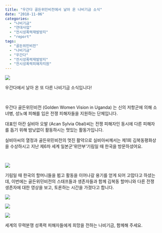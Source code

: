 ```yaml
---
title: "우간다 골든위민비전에서 날아 온 나비기금 소식"
date: "2018-11-06"
categories: 
  - "나비기금"
  - "연대사업"
  - "전시성폭력재발방지"
  - "report"
tags: 
  - "골든위민비전"
  - "나비기금"
  - "우간다"
  - "전시성폭력재발방지"
  - "전시성폭력피해자지원"
---
```


[![](http://womenandwar.net/kr/wp-content/uploads/2018/11/danche-sajin-300x200.jpg)](http://womenandwar.net/kr/wp-content/uploads/2018/11/danche-sajin.jpg)

우간다에서 날아 온 또 다른 나비기금 소식입니다!

 

우간다 골든위민비전 (Golden Women Vision in Uganda) 는 신의 저항군에 의해 소녀병, 성노예 피해를 입은 전쟁 피해자들을 지원하는 단체입니다.

대표인 아칸 실비아 오발 (Acan Sylvia Obal)씨는 전쟁 피해자인 동시에 다른 피해자를 돕기 위해 밤낮없이 활동하시는 멋있는 활동가입니다.

실비아씨의 열정과 골든위민비전의 멋진 활약으로 실비아씨께서는 제1회 김복동평화상을 수상하시고 지난 제6차 세계 일본군'위안부'기림일 때 한국을 방문하셨어요.

 

[![](http://womenandwar.net/kr/wp-content/uploads/2018/11/kimbokdong-halmeoniwa-daleun-saengjonja-yeongsang-sicheonghaneun-seutaepeuwa-saengjonjadeul-1-300x200.jpg)](http://womenandwar.net/kr/wp-content/uploads/2018/11/kimbokdong-halmeoniwa-daleun-saengjonja-yeongsang-sicheonghaneun-seutaepeuwa-saengjonjadeul-1.jpg)

기림일 때 한국의 할머니들을 뵙고 활동을 이어나갈 용기를 얻게 되어 고맙다고 하셨는데, 이번에는 골든위민비전의 스태프들과 생존자들과 함께 김복동 할머니와 다른 전쟁 생존자에 대한 영상을 보고, 토론하는 시간을 가졌다고 합니다.

[![](http://womenandwar.net/kr/wp-content/uploads/2018/11/GWVU-8-300x200.jpg)](http://womenandwar.net/kr/wp-content/uploads/2018/11/GWVU-8.jpg)

[![](http://womenandwar.net/kr/wp-content/uploads/2018/11/GWVU-7-300x200.jpg)](http://womenandwar.net/kr/wp-content/uploads/2018/11/GWVU-7.jpg)

[![](http://womenandwar.net/kr/wp-content/uploads/2018/11/GWVU-2-300x200.jpg)](http://womenandwar.net/kr/wp-content/uploads/2018/11/GWVU-2.jpg)

세계의 무력분쟁 성폭력 피해자들에게 희망을 전하는 나비기금, 함께해 주세요.
